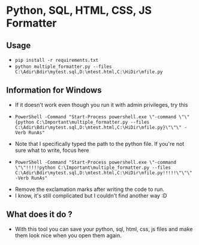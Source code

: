 # Python, SQL, HTML, CSS, JS Formatter

## Usage

- `pip install -r requirements.txt`
- `python multiple_formatter.py --files C:\Adir\Bdir\mytest.sql,D:\mtest.html,C:\HiDir\mfile.py`

## Information for Windows

- If it doesn't work even though you run it with admin privileges, try this

* `PowerShell -Command "Start-Process powershell.exe \"-command \"\"{python C:\Important\multiple_formatter.py --files C:\Adir\Bdir\mytest.sql,D:\mtest.html,C:\HiDir\mfile.py}\"\"\" -Verb RunAs"`

- Note that I specifically typed the path to the python file. If you're not sure what to write, focus here

* `PowerShell -Command "Start-Process powershell.exe \"-command \"\"!!!!!python C:\Important\multiple_formatter.py --files C:\Adir\Bdir\mytest.sql,D:\mtest.html,C:\HiDir\mfile.py!!!!!\"\"\" -Verb RunAs"`

- Remove the exclamation marks after writing the code to run.
- I know, it's still complicated but I couldn't find another way :D

## What does it do ?

- With this tool you can save your python, sql, html, css, js files and make them look nice when you open them again.
